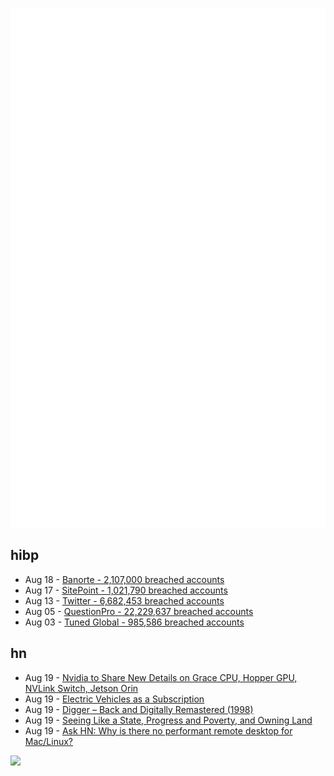 ![Metrics](https://raw.githubusercontent.com/phixion/phixion/master/metrics.svg)

## hibp

<!--
for https://github.com/phixion/phixion/blob/main/.github/workflows/feeds.yml
-->
<!--START_SECTION:haveibeenpwnd-->
- Aug 18 - [Banorte - 2,107,000 breached accounts](https://haveibeenpwned.com/PwnedWebsites#Banorte)
- Aug 17 - [SitePoint - 1,021,790 breached accounts](https://haveibeenpwned.com/PwnedWebsites#SitePoint)
- Aug 13 - [Twitter - 6,682,453 breached accounts](https://haveibeenpwned.com/PwnedWebsites#Twitter)
- Aug 05 - [QuestionPro - 22,229,637 breached accounts](https://haveibeenpwned.com/PwnedWebsites#QuestionPro)
- Aug 03 - [Tuned Global - 985,586 breached accounts](https://haveibeenpwned.com/PwnedWebsites#TunedGlobal)
<!--END_SECTION:haveibeenpwnd-->

## hn

<!--
for https://github.com/phixion/phixion/blob/main/.github/workflows/feeds.yml
-->
<!--START_SECTION:hn-->
- Aug 19 - [Nvidia to Share New Details on Grace CPU, Hopper GPU, NVLink Switch, Jetson Orin](https://blogs.nvidia.com/blog/2022/08/19/grace-hopper-nvswitch-hot-chips/)
- Aug 19 - [Electric Vehicles as a Subscription](https://www.autonomy.com/)
- Aug 19 - [Digger – Back and Digitally Remastered (1998)](http://www.digger.org/)
- Aug 19 - [Seeing Like a State, Progress and Poverty, and Owning Land](http://www.loukidelis.com/on-land-ownership.html)
- Aug 19 - [Ask HN: Why is there no performant remote desktop for Mac/Linux?](https://news.ycombinator.com/item?id=32526108)
<!--END_SECTION:hn-->

<!--
for https://yhype.me
-->
![](https://hit.yhype.me/github/profile?user_id=13013670)
